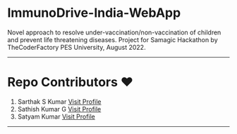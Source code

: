 # ImmunoDrive-India-WebApp
Novel approach to resolve under-vaccination/non-vaccination of children and prevent life threatening diseases. Project for Samagic Hackathon by TheCoderFactory PES University, August 2022.
<hr>

# Repo Contributors ❤️

1) Sarthak S Kumar <a href="https://github.com/SarthakSKumar">Visit Profile</a>
2) Sathish Kumar G <a href="https://github.com/sathishkumarg5024">Visit Profile</a>
3) Satyam Kumar <a href="https://github.com/satyamksharma">Visit Profile</a>

<hr>
